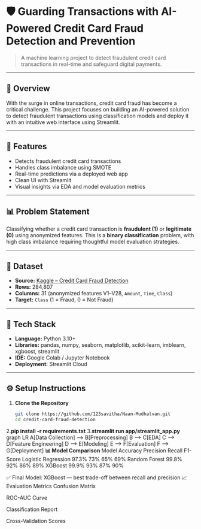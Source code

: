 # 🛡️ Guarding Transactions with AI-Powered Credit Card Fraud Detection and Prevention

> A machine learning project to detect fraudulent credit card transactions in real-time and safeguard digital payments.

---

## 📌 Overview

With the surge in online transactions, credit card fraud has become a critical challenge. This project focuses on building an AI-powered solution to detect fraudulent transactions using classification models and deploy it with an intuitive web interface using Streamlit.

---

## 🚀 Features

- Detects fraudulent credit card transactions
- Handles class imbalance using SMOTE
- Real-time predictions via a deployed web app
- Clean UI with Streamlit
- Visual insights via EDA and model evaluation metrics

---

## 📊 Problem Statement

Classifying whether a credit card transaction is **fraudulent (1)** or **legitimate (0)** using anonymized features. This is a **binary classification** problem, with high class imbalance requiring thoughtful model evaluation strategies.

---

## 📁 Dataset

- **Source:** [Kaggle – Credit Card Fraud Detection](https://www.kaggle.com/mlg-ulb/creditcardfraud)
- **Rows:** 284,807
- **Columns:** 31 (anonymized features V1–V28, `Amount`, `Time`, `Class`)
- **Target:** `Class` (1 = Fraud, 0 = Not Fraud)

---

## 🧰 Tech Stack

- **Language:** Python 3.10+
- **Libraries:** pandas, numpy, seaborn, matplotlib, scikit-learn, imblearn, xgboost, streamlit
- **IDE:** Google Colab / Jupyter Notebook
- **Deployment:** Streamlit Cloud

---

## ⚙️ Setup Instructions

1. **Clone the Repository**
   ```bash
   git clone https://github.com/123savitha/Naan-Mudhalvan.git
   cd credit-card-fraud-detection
2.**pip install -r requirements.txt**
3.**streamlit run app/streamlit_app.py**
graph LR
A[Data Collection] --> B[Preprocessing]
B --> C[EDA]
C --> D[Feature Engineering]
D --> E[Modeling]
E --> F[Evaluation]
F --> G[Deployment]
**📊 Model Comparison**
Model	Accuracy	Precision	Recall	F1-Score
Logistic Regression	97.3%	73%	65%	69%
Random Forest	99.8%	92%	86%	89%
XGBoost	99.9%	93%	87%	90%

✅ Final Model: XGBoost — best trade-off between recall and precision
📈 Evaluation Metrics
Confusion Matrix

ROC-AUC Curve

Classification Report

Cross-Validation Scores



